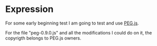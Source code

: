 Expression
==========

For some early beginning test I am going to test and use [PEG.js](http://pegjs.org).

For the file "peg-0.9.0.js" and all the modifications I could do on it, the copyrigth belongs to PEG.js owners.
